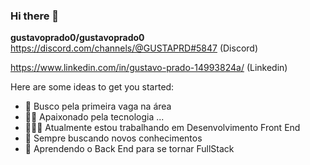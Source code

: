 ### Hi there 👋


**gustavoprado0/gustavoprado0**  
https://discord.com/channels/@GUSTAPRD#5847 (Discord)

https://www.linkedin.com/in/gustavo-prado-14993824a/ (Linkedin)  


Here are some ideas to get you started:

- 🔭 Busco pela primeira vaga na área
- 🫶🏻 Apaixonado pela tecnologia ...
- 👨🏻‍💻 Atualmente estou trabalhando em Desenvolvimento Front End
- 📘 Sempre buscando novos conhecimentos
- 🧐 Aprendendo o Back End para se tornar FullStack
  

